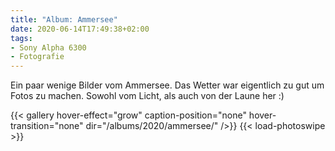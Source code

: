 ```yaml
---
title: "Album: Ammersee"
date: 2020-06-14T17:49:38+02:00
tags:
- Sony Alpha 6300
- Fotografie
---
```


Ein paar wenige Bilder vom Ammersee. Das Wetter war eigentlich zu gut um
Fotos zu machen. Sowohl vom Licht, als auch von der Laune her :)

<!--more-->

{{< gallery hover-effect="grow" caption-position="none" hover-transition="none" dir="/albums/2020/ammersee/" />}}
{{< load-photoswipe >}}
